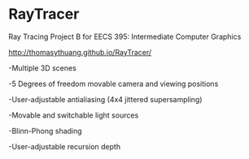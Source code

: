 RayTracer
==================

Ray Tracing Project B for EECS 395: Intermediate Computer Graphics

http://thomasythuang.github.io/RayTracer/

-Multiple 3D scenes

-5 Degrees of freedom movable camera and viewing positions

-User-adjustable antialiasing (4x4 jittered supersampling)

-Movable and switchable light sources

-Blinn-Phong shading 

-User-adjustable recursion depth
